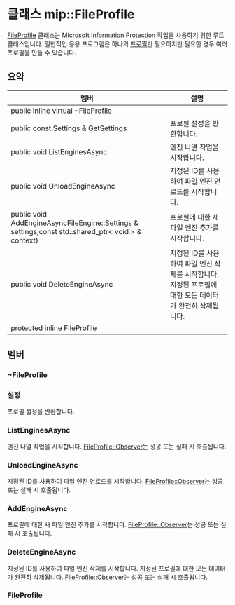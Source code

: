 # <a name="class-mipfileprofile"></a>클래스 mip::FileProfile 
[FileProfile](#classmip_1_1_file_profile) 클래스는 Microsoft Information Protection 작업을 사용하기 위한 루트 클래스입니다.
일반적인 응용 프로그램은 하나의 [프로필](#classmip_1_1_profile)만 필요하지만 필요한 경우 여러 프로필을 만들 수 있습니다.
## <a name="summary"></a>요약
 멤버                        | 설명                                
--------------------------------|---------------------------------------------
public inline virtual  ~FileProfile | 
public const Settings & GetSettings | 프로필 설정을 반환합니다.
public void ListEnginesAsync | 엔진 나열 작업을 시작합니다.
public void UnloadEngineAsync | 지정된 ID를 사용하여 파일 엔진 언로드를 시작합니다.
public void AddEngineAsyncFileEngine::Settings & settings,const std::shared_ptr< void > & context) | 프로필에 대한 새 파일 엔진 추가를 시작합니다.
public void DeleteEngineAsync | 지정된 ID를 사용하여 파일 엔진 삭제를 시작합니다. 지정된 프로필에 대한 모든 데이터가 완전히 삭제됩니다.
protected inline  FileProfile | 
## <a name="members"></a>멤버
### <a name="fileprofile"></a>~FileProfile
### <a name="settings"></a>설정
프로필 설정을 반환합니다.
### <a name="listenginesasync"></a>ListEnginesAsync
엔진 나열 작업을 시작합니다.
[FileProfile::Observer](#classmip_1_1_file_profile_1_1_observer)는 성공 또는 실패 시 호출됩니다.
### <a name="unloadengineasync"></a>UnloadEngineAsync
지정된 ID를 사용하여 파일 엔진 언로드를 시작합니다. [FileProfile::Observer](#classmip_1_1_file_profile_1_1_observer)는 성공 또는 실패 시 호출됩니다.
### <a name="addengineasync"></a>AddEngineAsync
프로필에 대한 새 파일 엔진 추가를 시작합니다.
[FileProfile::Observer](#classmip_1_1_file_profile_1_1_observer)는 성공 또는 실패 시 호출됩니다.
### <a name="deleteengineasync"></a>DeleteEngineAsync
지정된 ID를 사용하여 파일 엔진 삭제를 시작합니다. 지정된 프로필에 대한 모든 데이터가 완전히 삭제됩니다.
[FileProfile::Observer](#classmip_1_1_file_profile_1_1_observer)는 성공 또는 실패 시 호출됩니다.
### <a name="fileprofile"></a>FileProfile